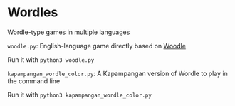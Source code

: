 # Wordles
Wordle-type games in multiple languages

`woodle.py`:
English-language game directly based on [Woodle](https://play.woodle.today/)

Run it with `python3 woodle.py`

`kapampangan_wordle_color.py`:
A Kapampangan version of Wordle to play in the command line

Run it with `python3 kapampangan_wordle_color.py`

